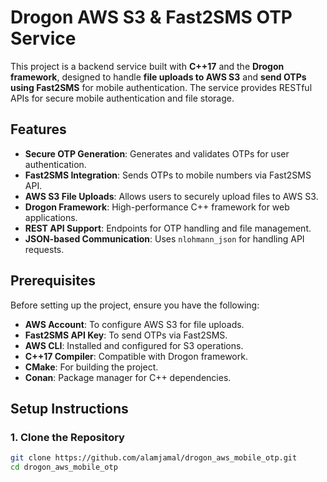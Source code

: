 # Drogon AWS S3 & Fast2SMS OTP Service

This project is a backend service built with **C++17** and the **Drogon framework**, designed to handle **file uploads to AWS S3** and **send OTPs using Fast2SMS** for mobile authentication. The service provides RESTful APIs for secure mobile authentication and file storage.

## Features

- **Secure OTP Generation**: Generates and validates OTPs for user authentication.
- **Fast2SMS Integration**: Sends OTPs to mobile numbers via Fast2SMS API.
- **AWS S3 File Uploads**: Allows users to securely upload files to AWS S3.
- **Drogon Framework**: High-performance C++ framework for web applications.
- **REST API Support**: Endpoints for OTP handling and file management.
- **JSON-based Communication**: Uses `nlohmann_json` for handling API requests.

## Prerequisites

Before setting up the project, ensure you have the following:

- **AWS Account**: To configure AWS S3 for file uploads.
- **Fast2SMS API Key**: To send OTPs via Fast2SMS.
- **AWS CLI**: Installed and configured for S3 operations.
- **C++17 Compiler**: Compatible with Drogon framework.
- **CMake**: For building the project.
- **Conan**: Package manager for C++ dependencies.

## Setup Instructions

### 1. Clone the Repository
```bash
git clone https://github.com/alamjamal/drogon_aws_mobile_otp.git
cd drogon_aws_mobile_otp
